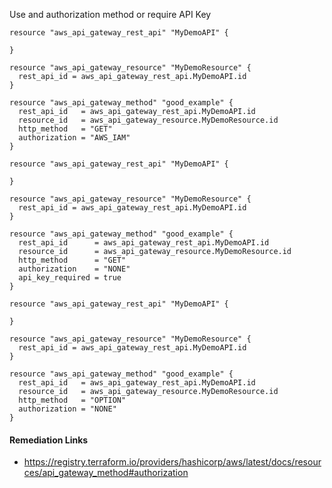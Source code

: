 
Use and authorization method or require API Key

```hcl
resource "aws_api_gateway_rest_api" "MyDemoAPI" {

}

resource "aws_api_gateway_resource" "MyDemoResource" {
  rest_api_id = aws_api_gateway_rest_api.MyDemoAPI.id
}

resource "aws_api_gateway_method" "good_example" {
  rest_api_id   = aws_api_gateway_rest_api.MyDemoAPI.id
  resource_id   = aws_api_gateway_resource.MyDemoResource.id
  http_method   = "GET"
  authorization = "AWS_IAM"
}
```
```hcl
resource "aws_api_gateway_rest_api" "MyDemoAPI" {

}

resource "aws_api_gateway_resource" "MyDemoResource" {
  rest_api_id = aws_api_gateway_rest_api.MyDemoAPI.id
}

resource "aws_api_gateway_method" "good_example" {
  rest_api_id      = aws_api_gateway_rest_api.MyDemoAPI.id
  resource_id      = aws_api_gateway_resource.MyDemoResource.id
  http_method      = "GET"
  authorization    = "NONE"
  api_key_required = true
}
```
```hcl
resource "aws_api_gateway_rest_api" "MyDemoAPI" {

}

resource "aws_api_gateway_resource" "MyDemoResource" {
  rest_api_id = aws_api_gateway_rest_api.MyDemoAPI.id
}

resource "aws_api_gateway_method" "good_example" {
  rest_api_id   = aws_api_gateway_rest_api.MyDemoAPI.id
  resource_id   = aws_api_gateway_resource.MyDemoResource.id
  http_method   = "OPTION"
  authorization = "NONE"
}
```

#### Remediation Links
 - https://registry.terraform.io/providers/hashicorp/aws/latest/docs/resources/api_gateway_method#authorization

